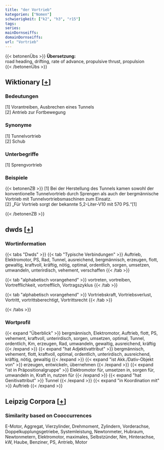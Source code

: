 ```yaml
---
title: "der Vortrieb"
kategorien: ["Nomen"]
schwierigkeit: ["k2", "h3", "r15"]
tags:
series:
mainDornseiffs:
domainDornseiffs:
url: "Vortrieb"
---
```


{{< betonenÜbs >}}
**Übersetzung:**  
road heading, drifting, rate of advance, propulsive thrust, propulsion  
{{< /betonenÜbs >}}

## Wiktionary [[+](https://de.wiktionary.org/wiki/Vortrieb)]

### Bedeutungen
[1] Vorantreiben, Ausbrechen eines Tunnels  
[2] Antrieb zur Fortbewegung  

### Synonyme
[1] Tunnelvortrieb  
[2] Schub  

### Unterbegriffe
[1] Sprengvortrieb  

### Beispiele
{{< betonenZB >}}
[1] Bei der Herstellung des Tunnels kamen sowohl der konventionelle Tunnelvortrieb durch Sprengen als auch der bergmännische Vortrieb mit Tunnelvortriebsmaschinen zum Einsatz.  
[2] „Für Vortrieb sorgt der bekannte 5,2-Liter-V10 mit 570 PS.“[1]  

{{< /betonenZB >}}


## dwds [[+](https://www.dwds.de/wb/Vortrieb)]

### Wortinformation
{{< tabs "Dwds" >}}
{{< tab "Typische Verbindungen" >}}
Auftrieb, Elektromotor, PS, Rad, Tunnel, ausreichend, bergmännisch, erzeugen, flott, gewaltig, kraftvoll, kräftig, nötig, optimal, ordentlich, sorgen, umsetzen, umwandeln, unterirdisch, vehement, verschaffen
{{< /tab >}}

{{< tab "alphabetisch vorangehend" >}}
vortreten, vortreiben, Vortrefflichkeit, vortrefflich, Vortragszyklus
{{< /tab >}}

{{< tab "alphabetisch vorangehend" >}}
Vortriebskraft, Vortriebsverlust, Vortritt, vortrittsberechtigt, Vortrittsrecht
{{< /tab >}}

{{< /tabs >}}

### Wortprofil
{{< expand "Überblick" >}} bergmännisch, Elektromotor, Auftrieb, flott, PS, vehement, kraftvoll, unterirdisch, sorgen, umsetzen, optimal, Tunnel, ordentlich, Km, erzeugen, Rad, umwandeln, gewaltig, ausreichend, kräftig {{< /expand >}}
{{< expand "hat Adjektivattribut" >}} bergmännisch, vehement, flott, kraftvoll, optimal, ordentlich, unterirdisch, ausreichend, kräftig, nötig, gewaltig {{< /expand >}}
{{< expand "ist Akk./Dativ-Objekt von" >}} erzeugen, entwickeln, übernehmen {{< /expand >}}
{{< expand "ist in Präpositionalgruppe" >}} Elektromotor für, umsetzen in, sorgen für, umwandeln in, Kraft in, nutzen für {{< /expand >}}
{{< expand "hat Genitivattribut" >}} Tunnel {{< /expand >}}
{{< expand "in Koordination mit" >}} Auftrieb {{< /expand >}}

## Leipzig Corpora [[+](https://corpora.uni-leipzig.de/en/res?word=Vortrieb&corpusId=deu_newscrawl-public_2018)]


### Similarity based on Cooccurrences
E-Motor, Aggregat, Vierzylinder, Drehmoment, Zylindern, Vorderachse, Doppelkupplungsgetriebe, Systemleistung, Newtonmeter, Hubraum, Newtonmetern, Elektromotor, maximales, Selbstzünder, Nm, Hinterachse, kW, Haube, Benziner, PS, Antrieb, Motor

